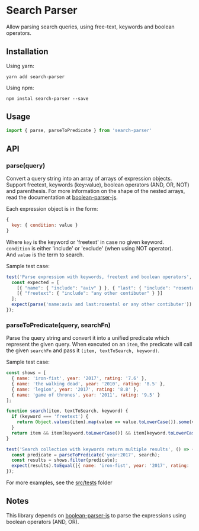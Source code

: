 # Search Parser

Allow parsing search queries, using free-text, keywords and boolean operators.

## Installation

Using yarn:

```shell
yarn add search-parser
```

Using npm: 
```shell 
npm instal search-parser --save
```

## Usage

```javascript
import { parse, parseToPredicate } from 'search-parser'
```

## API

### parse(query)
Convert a query string into an array of arrays of expression objects.
Support freetext, keywords (key:value), boolean operators (AND, OR, NOT) and parenthesis.
For more information on the shape of the nested arrays, read the documentation at [boolean-parser-js](https://github.com/riichard/boolean-parser-js).

Each expression object is in the form:
```javascript
{
  key: { condition: value }
}
```
Where ```key``` is the keyword or 'freetext' in case no given keyword.  
```condition``` is either 'include' or 'exclude' (when using NOT operator).  
And ```value``` is the term to search.

Sample test case:

```javascript
test('Parse expression with keywords, freetext and boolean operators', () => {
  const expected = [
    [{ "name": { "include": "aviv" } }, { "last": { "include": "rosental" } }],
    [{ "freetext": { "include": "any other contibuter" } }]
  ];
  expect(parse('name:aviv and last:rosental or any other contibuter')).toEqual(expected);
});
```

### parseToPredicate(query, searchFn)
Parse the query string and convert it into a unified predicate which represent the given query.
When executed on an ```item```, the predicate will call the given ```searchFn``` and pass it ```(item, textToSearch, keyword)```.

Sample test case:

```javascript
const shows = [ 
  { name: 'iron-fist', year: '2017', rating: '7.6' },
  { name: 'the walking dead', year: '2010', rating: '8.5' },
  { name: 'legion', year: '2017', rating: '8.8' },
  { name: 'game of thrones', year: '2011', rating: '9.5' } 
];

function search(item, textToSearch, keyword) {
  if (keyword === 'freetext') {
    return Object.values(item).map(value => value.toLowerCase()).some(value => value.toLowerCase().includes(textToSearch.toLowerCase())) 
  }
  return item && item[keyword.toLowerCase()] && item[keyword.toLowerCase()].toLowerCase().includes(textToSearch.toLowerCase());
}

test('Search collection with keywords return multiple results', () => {
  const predicate = parseToPredicate('year:2017', search);
  const results = shows.filter(predicate);
  expect(results).toEqual([{ name: 'iron-fist', year: '2017', rating: '7.6' }, { name: 'legion', year: '2017', rating: '8.8' }]);
});
```

For more examples, see the [src/tests](src/tests) folder



## Notes
This library depends on [boolean-parser-js](https://github.com/riichard/boolean-parser-js) to parse the expressions using boolean operators (AND, OR).
